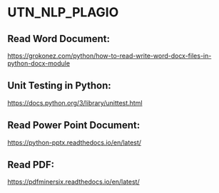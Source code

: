 # UTN_NLP_PLAGIO


## Read Word Document: 

https://grokonez.com/python/how-to-read-write-word-docx-files-in-python-docx-module


## Unit Testing in Python:

https://docs.python.org/3/library/unittest.html


## Read Power Point Document:

https://python-pptx.readthedocs.io/en/latest/


## Read PDF:

https://pdfminersix.readthedocs.io/en/latest/